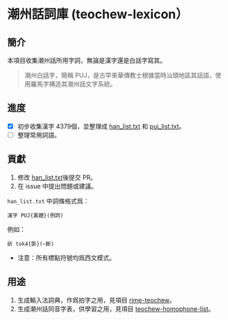 # 潮州話詞庫 (teochew-lexicon）

## 簡介

本項目收集潮州話所用字詞，無論是漢字還是白話字寫其。

> 潮州白話字，簡稱 PUJ，是古早來華傳教士根據當時汕頭地區其話語，使用羅馬字構造其潮州話文字系統。

## 進度

- [x] 初步收集漢字 4379個，並整理成 [han_list.txt](han_list.txt) 和 [puj_list.txt](puj_list.txt)。
- [ ] 整理常用詞語。

## 貢獻

1. 修改 [han_list.txt](han_list.txt)後提交 PR。
2. 在 issue 中提出問題或建議。

`han_list.txt` 中詞條格式爲：

```
漢字 PUJ{異體}(例詞)
```

例如：

```
斫 tok4{斲}(~斷)
```

* 注意：所有標點符號均爲西文模式。

## 用途

1. 生成輸入法詞典，作爲拍字之用，見項目 [rime-teochew](https://github.com/hokkien-writing/rime-teochew)。
2. 生成潮州話同音字表，供學習之用，見項目 [teochew-homophone-list](https://github.com/hokkien-writing/teochew-homophone-list)。
